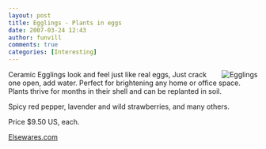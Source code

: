 ```yaml
---
layout: post
title: Egglings - Plants in eggs 
date: 2007-03-24 12:43
author: funvill
comments: true
categories: [Interesting]
---
```

<a href="http://www.abluestar.com/blog/wp-content/uploads/2007/03/egg_001_lg1.jpg" title="Egglings"><img src="http://www.abluestar.com/blog/wp-content/uploads/2007/03/egg_001_lg1.thumbnail.jpg" alt="Egglings" align="right" /></a>

Ceramic Egglings look and feel just like real eggs, Just crack one open, add water. Perfect for brightening any home or office space. Plants thrive for months in their shell and can be replanted in soil.

Spicy red pepper, lavender and wild strawberries, and many others.

Price $9.50 US, each.

<a href="http://www.elsewares.com/commerce/Egglings_MPD324.html">Elsewares.com</a>

